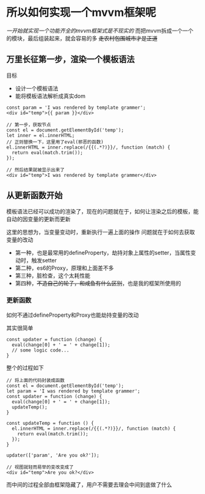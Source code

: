 # 所以如何实现一个mvvm框架呢
_一开始就实现一个功能齐全的mvvm框架式是不现实的_
而把mvvm拆成一个一个的模块，最后组装起来，就会容易的多
~~走农村包围城市才是正道~~
## 万里长征第一步，渲染一个模板语法
目标
- 设计一个模板语法
- 能将模板语法解析成真实dom

```
const param = 'I was rendered by template grammer';
<div id="temp">{{ param }}</div>

// 第一步，获取节点
const el = document.getElementById('temp');
let inner = el.innerHTML;
// 正则替换一下，这里用了eval(邪恶的函数)
el.innerHTML = inner.replace(/{{(.*?)}}/, function (match) {
  return eval(match.trim());
});

// 然后结果就被显示出来了
<div id="temp">I was rendered by template grammer</div>
```

## 从更新函数开始
模板语法已经可以成功的渲染了，现在的问题就在于，如何让渲染之后的模板，能自动的因变量的更新而更新

这里的思想为，当变量变动时，重新执行一遍上面的操作
问题就在于如何去获取变量的改动
- 第一种，也是最常用的defineProperty，劫持对象上属性的setter，当属性变动时，触发setter
- 第二种，es6的Proxy，原理和上面差不多
- 第三种，脏检查，这个太耗性能
- 第四种，~~不造自己的轮子，和咸鱼有什么区别~~，也是我的框架所使用的

### 更新函数
如何不通过defineProperty和Proxy也能劫持变量的改动

其实很简单
```
const updater = function (change) {
  eval(change[0] + ' = ' + change[1]);
  // some logic code...
}
```
整个的过程如下
```
// 将上面的代码封装成函数
const el = document.getElementById('temp');
let param = 'I was rendered by template grammer';
const updater = function (change) {
  eval(change[0] + ' = ' + change[1]);
  updateTemp();
}

const updateTemp = function () {
  el.innerHTML = inner.replace(/{{(.*?)}}/, function (match) {
    return eval(match.trim());
  });
}

updater(['param', 'Are you ok?']);

// 视图就轻而易举的变改变成了
<div id="temp">Are you ok?</div>
```
而中间的过程全部由框架隐藏了，用户不需要去理会中间到底做了什么